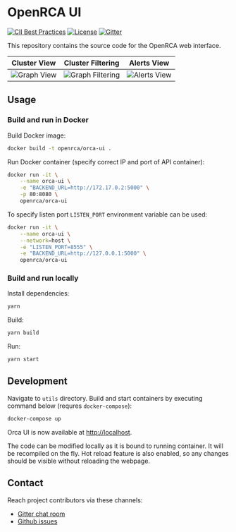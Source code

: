 # OpenRCA UI

[![CII Best Practices](https://bestpractices.coreinfrastructure.org/projects/3912/badge)](https://bestpractices.coreinfrastructure.org/projects/3912)
[![License](https://img.shields.io/github/license/openrca/orca)](https://github.com/openrca/orca-ui)
[![Gitter](https://img.shields.io/gitter/room/openrca/community)](https://gitter.im/openrca/community)

This repository contains the source code for the OpenRCA web interface.

|              Cluster View              |             Cluster Filtering                  |             Alerts View                |
| :------------------------------------: | :--------------------------------------------: | :------------------------------------: |
| ![Graph View](./docs/graph-view.png)   | ![Graph Filtering](./docs/graph-filtering.png) | ![Alerts View](./docs/alerts-view.png) |

## Usage

### Build and run in Docker

Build Docker image:

```sh
docker build -t openrca/orca-ui .
```

Run Docker container (specify correct IP and port of API container):

```sh
docker run -it \
    --name orca-ui \
    -e "BACKEND_URL=http://172.17.0.2:5000" \
    -p 80:8080 \
    openrca/orca-ui
```

To specify listen port `LISTEN_PORT` environment variable can be used:

```sh
docker run -it \
    --name orca-ui \
    --network=host \
    -e "LISTEN_PORT=8555" \
    -e "BACKEND_URL=http://127.0.0.1:5000" \
    openrca/orca-ui
```

### Build and run locally

Install dependencies:
```sh
yarn
```

Build:
```sh
yarn build
```

Run:
```sh
yarn start
```

## Development

Navigate to `utils` directory.
Build and start containers by executing command below (requres `docker-compose`):

```sh
docker-compose up
```

Orca UI is now available at [http://localhost](http://localhost).

The code can be modified locally as it is bound to running container.
It will be recompiled on the fly.
Hot reload feature is also enabled, so any changes should be
visible without reloading the webpage.

## Contact

Reach project contributors via these channels:

-   [Gitter chat room](https://gitter.im/openrca/community)
-   [Github issues](https://github.com/openrca/orca-ui/issues)
